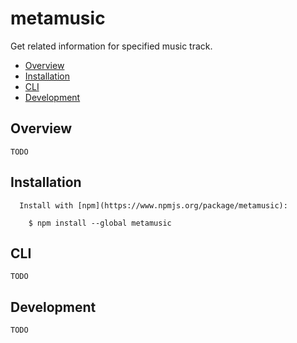 # metamusic

Get related information for specified music track.

- [Overview](#overview)
- [Installation](#installation)
- [CLI](#cli)
- [Development](#development)

## Overview

    TODO

## Installation

      Install with [npm](https://www.npmjs.org/package/metamusic):

        $ npm install --global metamusic


## CLI

    TODO

## Development

    TODO

